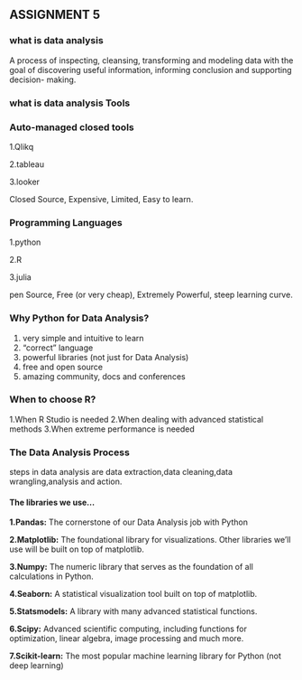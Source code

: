 ## ASSIGNMENT 5 

### what is data analysis

A process of inspecting, cleansing, transforming and modeling data with the goal of discovering useful information, informing conclusion and supporting decision-   making.

### what is data analysis Tools

  ### Auto-managed closed tools
  1.Qlikq
  
  2.tableau
  
  3.looker
  
  Closed Source,
  Expensive,
  Limited,
  Easy to learn.

### Programming Languages
1.python

2.R

3.julia

pen Source,
Free (or very cheap), 
Extremely Powerful,
steep learning curve.

### Why Python for Data Analysis?
1. very simple and intuitive to learn
2. “correct” language
3. powerful libraries (not just for Data Analysis)
4. free and open source
5. amazing community, docs and conferences

### When to choose R?
1.When R Studio is needed
2.When dealing with advanced statistical methods
3.When extreme performance is needed

### The Data Analysis Process
steps in data analysis are data extraction,data cleaning,data wrangling,analysis and action.

#### The libraries we use...
  **1.Pandas:** The cornerstone of our Data Analysis job with Python

  **2.Matplotlib:** The foundational library for visualizations. Other libraries we’ll use will be built on top of matplotlib.

  **3.Numpy:** The numeric library that serves as the foundation of all calculations in Python.

  **4.Seaborn:** A statistical visualization tool built on top of matplotlib.

  **5.Statsmodels:** A library with many advanced statistical functions.

  **6.Scipy:** Advanced scientific computing, including functions for optimization, linear algebra, image processing and much more.

  **7.Scikit-learn:** The most popular machine learning library for Python (not deep learning)
